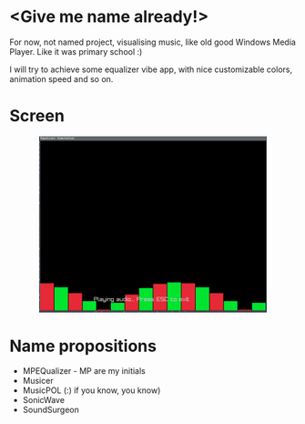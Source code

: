 # <Give me name already!>

For now, not named project, visualising music, like old good Windows Media Player.
Like it was primary school :)

I will try to achieve some equalizer vibe app, with nice customizable colors, animation speed and so on.

# Screen

<div align="center">
    <img src=".readme/equalizer.png" width=400/>
</div>

# Name propositions

- MPEQualizer - MP are my initials
- Musicer
- MusicPOL (:) if you know, you know)
- SonicWave
- SoundSurgeon

